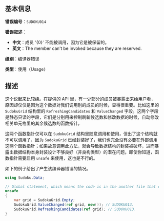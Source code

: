## 基本信息

**错误编号**：`SUDOKU014`

**错误叙述**：

* **中文**：成员 '{0}' 不能被调用，因为它是被保留的。
* **英文**：The member can't be invoked because they are reserved.

**级别**：编译器错误

**类型**：使用（Usage）

## 描述

这个说起来比较绕。在提供的 API 里，有一少部分的成员被暴露出来给用户看，原因却仅仅是因为这个数据对我们调用别的成员的时候，显得很重要。比如这里的 `SudokuGrid` 结构里的 `RefreshingCandidates` 和 `ValueChanged` 字段。这两个字段是静态只读的字段，它们是分别用来控制刷新候选数和修改数据的时候，自动修改相关单元格里的其余候选数的函数指针。

这两个函数指针仅可以在 `SudokuGrid` 结构里随意调用和使用，但出了这个结构就不可以调用了，因为 `SudokuGrid` 已经封装好了，我们也完全没有必要在外部调用这两个函数指针；如果故意调用此方法，就会导致数据结构的封装被破坏，进而暴露出数据结构本身封装设计不够良好（非良构类型）的潜在问题，即使你知道，函数指针需要启用 `unsafe` 来使用，这也是不行的。

如下的例子给出了产生该编译器错误的情况。

```csharp
using Sudoku.Data;

// Global statement, which means the code is in the another file that contains an implicit class 'Program'.
unsafe
{
    var grid = SudokuGrid.Empty;
    SudokuGrid.ValueChanged(ref grid, new()); // SUDOKU013.
    SudokuGrid.RefreshingCandidates(ref grid); // SUDOKU013.
}
```
